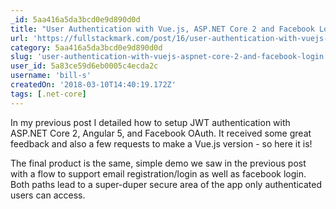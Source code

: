 ```yaml
---
_id: 5aa416a5da3bcd0e9d890d0d
title: "User Authentication with Vue.js, ASP.NET Core 2 and Facebook Login"
url: 'https://fullstackmark.com/post/16/user-authentication-with-vuejs-aspnet-core-2-and-facebook-login'
category: 5aa416a5da3bcd0e9d890d0d
slug: 'user-authentication-with-vuejs-aspnet-core-2-and-facebook-login'
user_id: 5a83ce59d6eb0005c4ecda2c
username: 'bill-s'
createdOn: '2018-03-10T14:40:19.172Z'
tags: [.net-core]
---
```


In my previous post I detailed how to setup JWT authentication with ASP.NET Core 2, Angular 5, and Facebook OAuth. It received some great feedback and also a few requests to make a Vue.js version - so here it is!

The final product is the same, simple demo we saw in the previous post with a flow to support email registration/login as well as facebook login. Both paths lead to a super-duper secure area of the app only authenticated users can access.
